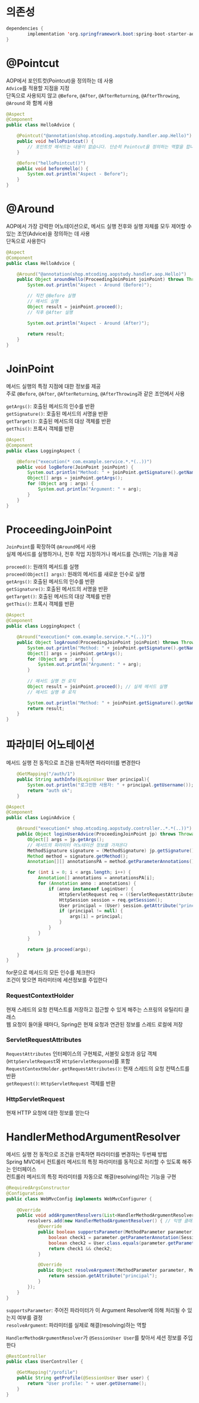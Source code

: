 #  의존성

```java
dependencies {
        implementation 'org.springframework.boot:spring-boot-starter-aop'
}
```

# @Pointcut

AOP에서 포인트컷(Pointcut)을 정의하는 데 사용<br>
`Advice`를 적용할 지점을 지정<br>
단독으로 사용되지 않고 `@Before`, `@After`, `@AfterReturning`, `@AfterThrowing`, `@Around` 와 함께 사용<br>
```java
@Aspect
@Component
public class HelloAdvice {

    @Pointcut("@annotation(shop.mtcoding.aopstudy.handler.aop.Hello)")
    public void helloPointcut() {
        // 포인트컷 메서드는 내용이 없습니다. 단순히 Pointcut을 정의하는 역할을 합니다.
    }

    @Before("helloPointcut()")
    public void beforeHello() {
        System.out.println("Aspect - Before");
    }
}
```
# @Around
 AOP에서 가장 강력한 어노테이션으로, 메서드 실행 전후와 실행 자체를 모두 제어할 수 있는 조언(Advice)을 정의하는 데 사용<br>
 단독으로 사용한다<br>
```java
@Aspect
@Component
public class HelloAdvice {

    @Around("@annotation(shop.mtcoding.aopstudy.handler.aop.Hello)")
    public Object aroundHello(ProceedingJoinPoint joinPoint) throws Throwable {
        System.out.println("Aspect - Around (Before)");

        // 직전 @Before 실행        
        // 메서드 실행
        Object result = joinPoint.proceed();
        // 직후 @After 실행

        System.out.println("Aspect - Around (After)");
        
        return result;
    }
}
```

# JoinPoint

 메서드 실행의 특정 지점에 대한 정보를 제공 <br>
  주로 `@Before`, `@After`, `@AfterReturning`, `@AfterThrowing`과 같은 조언에서 사용<br>

`getArgs()`: 호출된 메서드의 인수를 반환<br>
`getSignature()`: 호출된 메서드의 서명을 반환<br>
`getTarget()`: 호출된 메서드의 대상 객체를 반환<br>
`getThis()`: 프록시 객체를 반환<br>

```java
@Aspect
@Component
public class LoggingAspect {

    @Before("execution(* com.example.service.*.*(..))")
    public void logBefore(JoinPoint joinPoint) {
        System.out.println("Method: " + joinPoint.getSignature().getName());
        Object[] args = joinPoint.getArgs();
        for (Object arg : args) {
            System.out.println("Argument: " + arg);
        }
    }
}
```

# ProceedingJoinPoint

`JoinPoint`를 확장하여 `@Around`에서 사용<br>
실제 메서드를 실행하거나, 전후 작업 지정하거나 메서드를 건너뛰는 기능을 제공<br>

`proceed()`: 원래의 메서드를 실행<br>
`proceed(Object[] args)`: 원래의 메서드를 새로운 인수로 실행<br>
`getArgs()`: 호출된 메서드의 인수를 반환<br>
`getSignature()`: 호출된 메서드의 서명을 반환<br>
`getTarget()`: 호출된 메서드의 대상 객체를 반환<br>
`getThis()`: 프록시 객체를 반환<br>

```java
@Aspect
@Component
public class LoggingAspect {

    @Around("execution(* com.example.service.*.*(..))")
    public Object logAround(ProceedingJoinPoint joinPoint) throws Throwable {
        System.out.println("Method: " + joinPoint.getSignature().getName() + " is starting");
        Object[] args = joinPoint.getArgs();
        for (Object arg : args) {
            System.out.println("Argument: " + arg);
        }
        
        // 메서드 실행 전 로직
        Object result = joinPoint.proceed(); // 실제 메서드 실행
        // 메서드 실행 후 로직

        System.out.println("Method: " + joinPoint.getSignature().getName() + " has finished");
        return result;
    }
}
```
# 파라미터 어노테이션
메서드 실행 전 동적으로 조건을 만족하면 파라미터를 변경한다
```java
    @GetMapping("/auth/1")
    public String authInfo(@LoginUser User principal){
        System.out.println("로그인한 사용자: " + principal.getUsername());
        return "auth ok";
    }
```
```java
@Aspect
@Component
public class LoginAdvice {

    @Around("execution(* shop.mtcoding.aopstudy.controller..*.*(..))")
    public Object loginUserAdvice(ProceedingJoinPoint jp) throws Throwable {
        Object[] args = jp.getArgs();
        // 메서드의 파라미터 어노테이션 정보를 가져온다
        MethodSignature signature = (MethodSignature) jp.getSignature();
        Method method = signature.getMethod();
        Annotation[][] annotationsPA = method.getParameterAnnotations();

        for (int i = 0; i < args.length; i++) {
            Annotation[] annotations = annotationsPA[i];
            for (Annotation anno : annotations) {
                if (anno instanceof LoginUser) {
                    HttpServletRequest req = ((ServletRequestAttributes) RequestContextHolder.getRequestAttributes()).getRequest();
                    HttpSession session = req.getSession();
                    User principal = (User) session.getAttribute("principal");
                    if (principal != null) {
                        args[i] = principal;
                    }
                }
            }
        }

        return jp.proceed(args);
    }
}
```
for문으로 메서드의 모든 인수를 체크한다<br>
조건이 맞으면 파라미터에 세션정보를 주입한다<br>
### RequestContextHolder
현재 스레드의 요청 컨텍스트를 저장하고 접근할 수 있게 해주는 스프링의 유틸리티 클래스<br>
웹 요청이 들어올 때마다, Spring은 현재 요청과 연관된 정보를 스레드 로컬에 저장<br>

### ServletRequestAttributes
`RequestAttributes` 인터페이스의 구현체로, 서블릿 요청과 응답 객체(`HttpServletRequest`와 `HttpServletResponse`)를 포함<br>
`RequestContextHolder.getRequestAttributes()`: 현재 스레드의 요청 컨텍스트를 반환<br>
`getRequest()`: `HttpServletRequest` 객체를 반환

### HttpServletRequest
현재 HTTP 요청에 대한 정보를 얻는다

# HandlerMethodArgumentResolver
메서드 실행 전 동적으로 조건을 만족하면 파라미터를 변경하는 두번째 방법<br>
Spring MVC에서 컨트롤러 메서드의 특정 파라미터를 동적으로 처리할 수 있도록 해주는 인터페이스<br>
컨트롤러 메서드의 특정 파라미터를 자동으로 해결(resolving)하는 기능을 구현<br>
```java
@RequiredArgsConstructor
@Configuration
public class WebMvcConfig implements WebMvcConfigurer {
    
    @Override
    public void addArgumentResolvers(List<HandlerMethodArgumentResolver> resolvers) {
        resolvers.add(new HandlerMethodArgumentResolver() { // 익명 클래스로 HandlerMethodArgumentResolver 추가
            @Override
            public boolean supportsParameter(MethodParameter parameter) {
                boolean check1 = parameter.getParameterAnnotation(SessionUser.class) != null;
                boolean check2 = User.class.equals(parameter.getParameterType());
                return check1 && check2;
            }

            @Override
            public Object resolveArgument(MethodParameter parameter, ModelAndViewContainer mavContainer, NativeWebRequest webRequest, WebDataBinderFactory binderFactory) throws Exception {
                return session.getAttribute("principal");
            }
        });
    }
}
```
`supportsParameter`:  주어진 파라미터가 이 Argument Resolver에 의해 처리될 수 있는지 여부를 결정<br>
`resolveArgument`: 파라미터를 실제로 해결(resolving)하는 역할<br>

`HandlerMethodArgumentResolver`가 `@SessionUser User`를 찾아서 세션 정보를 주입한다 
```java
@RestController
public class UserController {

    @GetMapping("/profile")
    public String getProfile(@SessionUser User user) {
        return "User profile: " + user.getUsername();
    }
}
```